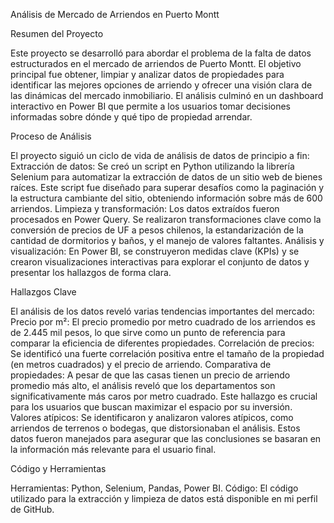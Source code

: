 Análisis de Mercado de Arriendos en Puerto Montt

Resumen del Proyecto

Este proyecto se desarrolló para abordar el problema de la falta de datos estructurados en el mercado de arriendos de Puerto Montt. El objetivo principal fue obtener, limpiar y analizar datos de propiedades para identificar las mejores opciones de arriendo y ofrecer una visión clara de las dinámicas del mercado inmobiliario. El análisis culminó en un dashboard interactivo en Power BI que permite a los usuarios tomar decisiones informadas sobre dónde y qué tipo de propiedad arrendar.

Proceso de Análisis

El proyecto siguió un ciclo de vida de análisis de datos de principio a fin:
Extracción de datos: Se creó un script en Python utilizando la librería Selenium para automatizar la extracción de datos de un sitio web de bienes raíces. Este script fue diseñado para superar desafíos como la paginación y la estructura cambiante del sitio, obteniendo información sobre más de 600 arriendos.
Limpieza y transformación: Los datos extraídos fueron procesados en Power Query. Se realizaron transformaciones clave como la conversión de precios de UF a pesos chilenos, la estandarización de la cantidad de dormitorios y baños, y el manejo de valores faltantes.
Análisis y visualización: En Power BI, se construyeron medidas clave (KPIs) y se crearon visualizaciones interactivas para explorar el conjunto de datos y presentar los hallazgos de forma clara.

Hallazgos Clave

El análisis de los datos reveló varias tendencias importantes del mercado:
Precio por m²: El precio promedio por metro cuadrado de los arriendos es de 2.445 mil pesos, lo que sirve como un punto de referencia para comparar la eficiencia de diferentes propiedades.
Correlación de precios: Se identificó una fuerte correlación positiva entre el tamaño de la propiedad (en metros cuadrados) y el precio de arriendo.
Comparativa de propiedades: A pesar de que las casas tienen un precio de arriendo promedio más alto, el análisis reveló que los departamentos son significativamente más caros por metro cuadrado. Este hallazgo es crucial para los usuarios que buscan maximizar el espacio por su inversión.
Valores atípicos: Se identificaron y analizaron valores atípicos, como arriendos de terrenos o bodegas, que distorsionaban el análisis. Estos datos fueron manejados para asegurar que las conclusiones se basaran en la información más relevante para el usuario final.

Código y Herramientas

Herramientas: Python, Selenium, Pandas, Power BI.
Código: El código utilizado para la extracción y limpieza de datos está disponible en mi perfil de GitHub.

